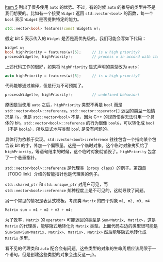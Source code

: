 [Item 5](/EffectiveModernCpp/ch02_auto/05_Prefer_auto_to_explicit_type_declarations.md) 列出了很多使用 `auto` 的优势。不过，有的时候 `auto` 的推导的类型并不是我们想要的。比如有一个接受 `Widget` 返回 `std::vector<bool>` 的函数，每一个 `bool` 表示 `Widget` 是否提供特定的能力。
```cpp
std::vector<bool> features(const Widget& w);
```

假定 bit 5 表示传入的 `Widget` 是否是高优先级的。我们可能会写如下代码：
```cpp
Widget w;
bool highPriority = features(w)[5];     // is w high priority?
processWidget(w, highPriority);         // process w in accord with its priority
```

上述代码工作的很好，如果将 `highPriority` 显式声明的类型改为 `auto`：
```cpp
auto highPriority = features(w)[5];     // is w high priority?
```

代码能够通过编译，但是行为不可预期了。
```cpp
processWidget(w, highPriority);         // undefined behavior!
```

原因是当使用 `auto` 之后，`highPriority` 类型不再是 `bool` 而是 `std::vector<bool>::reference`。`std::vector::operator[]` 返回的类型一般情况是 `T&`，但是 `std::vector<bool>` 不是，因为 C++ 的规范使得无法引用一个具体的 bit。`std::vector<bool>::reference` 的行为很像 `bool&`，可以转化成 `bool`（不是 `bool&`），所以显式地写类型 `bool` 是没有问题的。

具体行为依赖于实现。`std::vector<bool>::reference` 往往包含一个指向某个包含该 bit 的字，外加一个偏移量。这是一个临时对象。这个临时对象拷贝给了 `highPriority`，等语句结束的时候，这个临时对象就销毁了。`highPriority` 包含了一个悬垂指针。

`std::vector<bool>::reference` 是代理类（`proxy class`）的例子。第四章（TODO link）介绍的智能指针也是代理类的例子。

`std::shared_ptr` 和 `std::unique_ptr` 对用户可见，而 `std::vector<bool>::reference` 某种程度上是不可见的，这就导致了问题。

另一个常见的情况是表达式模板。考虑类 `Matrix` 的四个对象 `m1, m2, m3, m4`
```cpp
Matrix sum = m1 + m2 + m3 + m4;
```

为了效率，`Matrix` 的 `operator+` 可能返回的类型是 `Sum<Matrix, Matrix>`，这是 `Matrix` 的代理类，能够隐式地转化为 `Matrix` 类型。上面代码右边的类型很可能是 `Sum<Sum<Sum<Matrix, Matrix>, Matrix>, Matrix>` 然后能够隐式地转化成 `Matrix` 类型。

看不见的代理类和 `auto` 配合会有问题。这些类型的对象的生命周期应该局限于一个语句，但是创建这些类型的对象会违反这一点。



